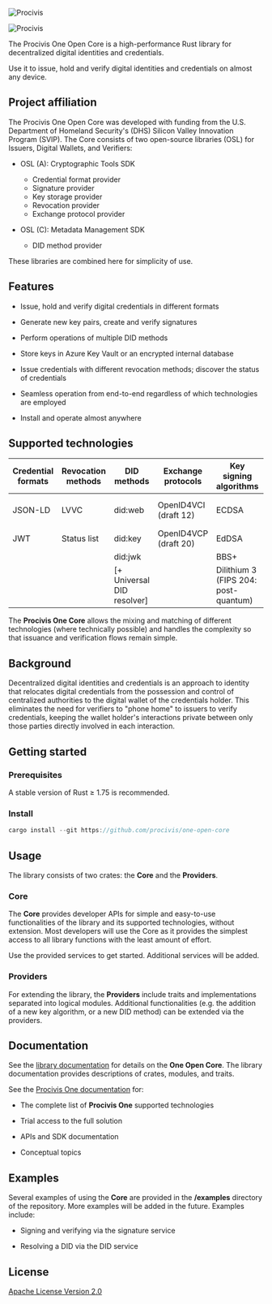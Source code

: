![Procivis](.docs/assets/Procivis_logo_on_white.svg#gh-light-mode-only)

![Procivis](.docs/assets/Procivis_logo_on_black.svg#gh-dark-mode-only)

The Procivis One Open Core is a high-performance Rust library for decentralized
digital identities and credentials.

Use it to issue, hold and verify digital identities and credentials on almost any device.

## Project affiliation

The Procivis One Open Core was developed with funding from the U.S. Department of
Homeland Security's (DHS) Silicon Valley Innovation Program (SVIP). The Core consists
of two open-source libraries (OSL) for Issuers, Digital Wallets, and Verifiers:

- OSL (A): Cryptographic Tools SDK

  - Credential format provider
  - Signature provider
  - Key storage provider
  - Revocation provider
  - Exchange protocol provider

- OSL (C): Metadata Management SDK

  - DID method provider

These libraries are combined here for simplicity of use.

## Features

- Issue, hold and verify digital credentials in different formats

- Generate new key pairs, create and verify signatures

- Perform operations of multiple DID methods

- Store keys in Azure Key Vault or an encrypted internal database

- Issue credentials with different revocation methods; discover the status of credentials

- Seamless operation from end-to-end regardless of which technologies are employed

- Install and operate almost anywhere

## Supported technologies

| Credential formats | Revocation methods | DID methods                | Exchange protocols                       | Key signing algorithms               | Key storage       |
| ------------------ | ------------------ | -------------------------- | ---------------------------------------- | ------------------------------------ | ----------------- |
| JSON-LD            | LVVC               | did:web                    | OpenID4VCI (draft 12)                    | ECDSA                                | Azure Key Vault   |
| JWT                | Status list        | did:key                    | OpenID4VCP (draft 20)                    | EdDSA                                | Internal database |
|                    |                    | did:jwk                    |                                          | BBS+                                 |                   |
|                    |                    | [+ Universal DID resolver] |                                          | Dilithium 3 (FIPS 204: post-quantum) |                   |

The **Procivis One Core** allows the mixing and matching of different technologies (where
technically possible) and handles the complexity so that issuance and verification
flows remain simple.

## Background

Decentralized digital identities and credentials is an approach to identity that relocates
digital credentials from the possession and control of centralized authorities to the digital
wallet of the credentials holder. This eliminates the need for verifiers to "phone home" to
issuers to verify credentials, keeping the wallet holder's interactions private between only
those parties directly involved in each interaction.

## Getting started

### Prerequisites

A stable version of Rust ≥ 1.75 is recommended.

### Install

```rust
cargo install --git https://github.com/procivis/one-open-core
```

## Usage

The library consists of two crates: the **Core** and the **Providers**.

### Core

The **Core** provides developer APIs for simple and easy-to-use functionalities
of the library and its supported technologies, without extension. Most developers
will use the Core as it provides the simplest access to all library functions with
the least amount of effort.

Use the provided services to get started. Additional services will be added.

### Providers

For extending the library, the **Providers** include traits and implementations
separated into logical modules. Additional functionalities (e.g. the addition of
a new key algorithm, or a new DID method) can be extended via the providers.

## Documentation

See the [library documentation](https://docs.procivis-one.com/) for details on the
**One Open Core**. The library documentation provides descriptions of crates, modules,
and traits.

See the [Procivis One documentation](https://docs.procivis.ch/) for:

- The complete list of **Procivis One** supported technologies

- Trial access to the full solution

- APIs and SDK documentation

- Conceptual topics

## Examples

Several examples of using the **Core** are provided in the **/examples** directory of
the repository. More examples will be added in the future. Examples include:

- Signing and verifying via the signature service

- Resolving a DID via the DID service

## License

[Apache License Version 2.0](./LICENSE)